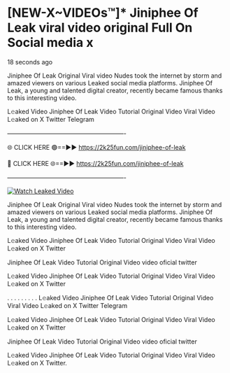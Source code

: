 # [NEW-X~VIDEOs™]* Jiniphee Of Leak viral video original Full On Social media x

18 seconds ago

Jiniphee Of Leak Original Viral video Nudes took the internet by storm and amazed viewers on various Leaked social media platforms. Jiniphee Of Leak, a young and talented digital creator, recently became famous thanks to this interesting video.

L𝚎aked Video Jiniphee Of Leak Video Tutorial Original Video Viral Video L𝚎aked on X Twitter Telegram

———————————————————-

🌐 CLICK HERE 🟢==►► https://2k25fun.com/jiniphee-of-leak

🔴 CLICK HERE 🌐==►► https://2k25fun.com/jiniphee-of-leak

———————————————————-

[![Watch Leaked Video](https://miro.medium.com/v2/resize:fit:828/format:webp/1*cilzJN44JGOrTw9NJCrNHA.gif "Watch Leaked Video")](https://2k25fun.com/jiniphee-of-leak)

Jiniphee Of Leak Original Viral video Nudes took the internet by storm and amazed viewers on various Leaked social media platforms. Jiniphee Of Leak, a young and talented digital creator, recently became famous thanks to this interesting video.

L𝚎aked Video Jiniphee Of Leak Video Tutorial Original Video Viral Video L𝚎aked on X Twitter

Jiniphee Of Leak Video Tutorial Original Video video oficial twitter

L𝚎aked Video Jiniphee Of Leak Video Tutorial Original Video Viral Video L𝚎aked on X Twitter

. . . . . . . . . L𝚎aked Video Jiniphee Of Leak Video Tutorial Original Video Viral Video L𝚎aked on X Twitter Telegram

L𝚎aked Video Jiniphee Of Leak Video Tutorial Original Video Viral Video L𝚎aked on X Twitter

Jiniphee Of Leak Video Tutorial Original Video video oficial twitter

L𝚎aked Video Jiniphee Of Leak Video Tutorial Original Video Viral Video L𝚎aked on X Twitter.